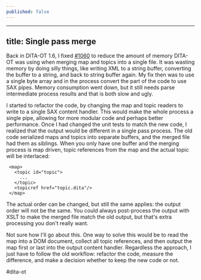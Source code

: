 ```yaml
---
published: false
---
```


---
title: Single pass merge
---
Back in DITA-OT 1.6, I fixed [#1060](https://github.com/dita-ot/dita-ot/issues/1060) to reduce the amount of memory DITA-OT was using when merging map and topics into a single file. It was wasting memory by doing silly things, like writing XML to a string buffer, converting the buffer to a string, and back to string buffer again. My fix then was to use a single byte array and in the process convert the part of the code to use SAX pipes. Memory consumption went down, but it still needs parse intermediate process results and that is both slow and ugly.

I started to refactor the code, by changing the map and topic readers to write to a single SAX content handler. This would make the whole process a single pipe, allowing for more modular code and perhaps better performance. Once I had changed the unit tests to match the new code, I realized that the output would be different in a single pass process. The old code serialized maps and topics into separate buffers, and the merged file had them as siblings. When you only have one buffer and the merging process is map driven, topic references from the map and the actual topic will be interlaced:

     <map>
       <topic id="topic">
         ...
       </topic>
       <topicref href="topic.dita"/>
     </map>

The actual order can be changed, but still the same applies: the output order will not be the same. You could always post-process the output with XSLT to make the merged file match the old output, but that's extra processing you don't really want.

Not sure how I'll go about this. One way to solve this would be to read the map into a DOM document, collect all topic references, and then output the map first or last into the output content handler. Regardless the approach, I just have to follow the old workflow: refactor the code, measure the difference, and make a decision whether to keep the new code or not.

\#dita-ot